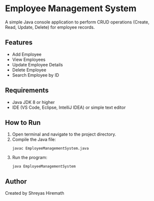 # Employee Management System

A simple Java console application to perform CRUD operations (Create, Read, Update, Delete) for employee records.

## Features
- Add Employee
- View Employees
- Update Employee Details
- Delete Employee
- Search Employee by ID

## Requirements
- Java JDK 8 or higher
- IDE (VS Code, Eclipse, IntelliJ IDEA) or simple text editor

## How to Run
1. Open terminal and navigate to the project directory.
2. Compile the Java file:
   ```
   javac EmployeeManagementSystem.java
   ```
3. Run the program:
   ```
   java EmployeeManagementSystem
   ```

## Author
Created by Shreyas Hiremath